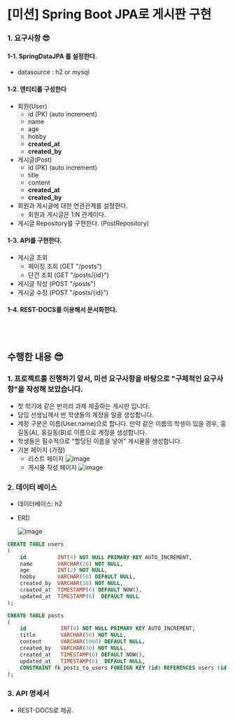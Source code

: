 # [미션] Spring Boot JPA로 게시판 구현

### 1. 요구사항 😎

#### 1-1. SpringDataJPA 를 설정한다.

- datasource : h2 or mysql

#### 1-2. 엔티티를 구성한다

- 회원(User)
    - id (PK) (auto increment)
    - name
    - age
    - hobby
    - **created_at**
    - **created_by**
- 게시글(Post)
    - id (PK) (auto increment)
    - title
    - content
    - **created_at**
    - **created_by**
- 회원과 게시글에 대한 연관관계를 설정한다.
    - 회원과 게시글은 1:N 관계이다.
- 게시글 Repository를 구현한다. (PostRepository)

#### 1-3. API를 구현한다.

- 게시글 조회
    - 페이징 조회 (GET "/posts")
    - 단건 조회 (GET "/posts/{id}")
- 게시글 작성 (POST "/posts")
- 게시글 수정 (POST "/posts/{id}")

#### 1-4. REST-DOCS를 이용해서 문서화한다.

<br><br>
## 수행한 내용 😎

### 1. 프로젝트를 진행하기 앞서, 미션 요구사항을 바탕으로 "구체적인 요구사항"을 작성해 보았습니다. 
- 첫 학기에 같은 반끼리 과제 제출하는 게시판 입니다.
- 담임 선생님께서 반 학생들의 계정을 일괄 생성합니다. 
- 계정 구분은 이름(User.name)으로 합니다. 만약 같은 이름의 학생이 있을 경우, 홍길동(A), 홍길동(B)로 이름으로 계정을 생성합니다.
- 학생들은 필수적으로 "할당된 이름을 넣어" 게시물을 생성합니다. 
- 기본 페이지 (가정)
  - 리스트 페이지 
    ![image](https://user-images.githubusercontent.com/88185304/136758530-51801ce0-dd0b-4478-8f67-79deef6e60cf.png)
  - 게시물 작성 페이지
    ![image](https://user-images.githubusercontent.com/88185304/136759443-f0461356-4989-437a-9d29-116d87efb87d.png)

### 2. 데이터 베이스
- 데이터베이스: h2

- ERD

  ![image](https://user-images.githubusercontent.com/88185304/136759014-6e6bd0f6-abbf-4d20-ab89-74d010cafb59.png)
```sql
CREATE TABLE users
(
    id          INT(4) NOT NULL PRIMARY KEY AUTO_INCREMENT,
    name        VARCHAR(20) NOT NULL,
    age         INT(2) NOT NULL,
    hobby       VARCHAR(50) DEFAULT NULL,
    created_by  VARCHAR(30) NOT NULL,
    created_at  TIMESTAMP(6) DEFAULT NOW(),
    updated_at  TIMESTAMP(6)  DEFAULT NULL
);

CREATE TABLE posts
(
    id           INT(4) NOT NULL PRIMARY KEY AUTO_INCREMENT,
    title        VARCHAR(50) NOT NULL,
    content      VARCHAR(5000) DEFAULT NULL,
    created_by   VARCHAR(30) NOT NULL,
    created_at   TIMESTAMP(6) DEFAULT NOW(),
    updated_at   TIMESTAMP(6)  DEFAULT NULL,
    CONSTRAINT fk_posts_to_users FOREIGN KEY (id) REFERENCES users (id) ON DELETE CASCADE
);
```
### 3. API 명세서
- REST-DOCS로 제공.
